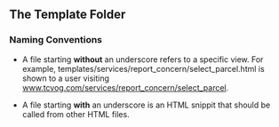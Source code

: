 ## The Template Folder
### Naming Conventions
  - A file starting **without** an underscore refers to a specific view.
    For example, templates/services/report_concern/select_parcel.html is shown to a user visiting
    www.tcvog.com/services/report_concern/select_parcel.
    
  - A file starting **with** an underscore is an HTML snippit that should be called from other HTML files.
